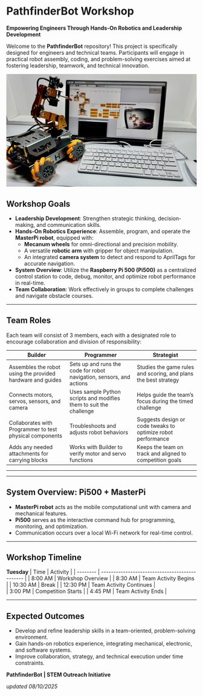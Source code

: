 # PathfinderBot Workshop

**Empowering Engineers Through Hands-On Robotics and Leadership Development**

Welcome to the **PathfinderBot** repository! This project is specifically designed for engineers and technical teams. Participants will engage in practical robot assembly, coding, and problem-solving exercises aimed at fostering leadership, teamwork, and technical innovation.

![Workshop Setup](/zzimages/2025Setup500Robot.jpg)

## Workshop Goals

* **Leadership Development**: Strengthen strategic thinking, decision-making, and communication skills.
* **Hands-On Robotics Experience**: Assemble, program, and operate the **MasterPi robot**, equipped with:
  * **Mecanum wheels** for omni-directional and precision mobility.
  * A versatile **robotic arm** with gripper for object manipulation.
  * An integrated **camera system** to detect and respond to AprilTags for accurate navigation.
* **System Overview**: Utilize the **Raspberry Pi 500 (Pi500)** as a centralized control station to code, debug, monitor, and optimize robot performance in real-time.
* **Team Collaboration**: Work effectively in groups to complete challenges and navigate obstacle courses.

---
## Team Roles

Each team will consist of 3 members, each with a designated role to encourage collaboration and division of responsibility:

| **Builder** | **Programmer** | **Strategist** |
|-------------|----------------|----------------|
| Assembles the robot using the provided hardware and guides | Sets up and runs the code for robot navigation, sensors, and actions | Studies the game rules and scoring, and plans the best strategy |
| Connects motors, servos, sensors, and camera | Uses sample Python scripts and modifies them to suit the challenge | Helps guide the team’s focus during the timed challenge |
| Collaborates with Programmer to test physical components | Troubleshoots and adjusts robot behaviors | Suggests design or code tweaks to optimize robot performance |
| Adds any needed attachments for carrying blocks | Works with Builder to verify motor and servo functions | Keeps the team on track and aligned to competition goals |


---
---
## System Overview: Pi500 + MasterPi
* **MasterPi robot** acts as the mobile computational unit with camera and mechanical features.
* **Pi500** serves as the interactive command hub for programming, monitoring, and optimization.
* Communication occurs over a local Wi-Fi network for real-time control.

---
## Workshop Timeline

**Tuesday**
| Time     | Activity                                       |
| -------- | ---------------------------------------------- |
| 8:00 AM  | Workshop Overview                              |
| 8:30 AM  | Team Activity Begins                           |
| 10:30 AM | Break                                          |
| 12:30 PM | Team Activity Continues                        |   
| 3:00 PM  | Competition Starts                             |
| 4:45 PM  | Team Activity Ends                             |

---
## Expected Outcomes
* Develop and refine leadership skills in a team-oriented, problem-solving environment.
* Gain hands-on robotics experience, integrating mechanical, electronic, and software systems.
* Improve collaboration, strategy, and technical execution under time constraints.

**PathfinderBot | STEM Outreach Initiative**

*updated 08/10/2025*
